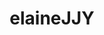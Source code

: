 ---
title: elaineJJY
github: https://github.com/elaineJJY
mode: dark
transition: 1s
score: 78.2
archetype:
- Minimalistic
---